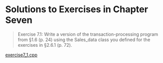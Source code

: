 Solutions to Exercises in Chapter Seven
=======================================

> Exercise 7.1: Write a version of the transaction-processing program from §1.6 (p. 24) using the Sales_data class you defined for the exercises in §2.6.1 (p. 72).

[exercise7_1.cpp](exercise7_1.cpp)